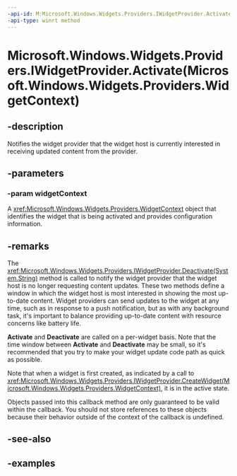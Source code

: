 ```yaml
---
-api-id: M:Microsoft.Windows.Widgets.Providers.IWidgetProvider.Activate(Microsoft.Windows.Widgets.Providers.WidgetContext)
-api-type: winrt method
---
```


# Microsoft.Windows.Widgets.Providers.IWidgetProvider.Activate(Microsoft.Windows.Widgets.Providers.WidgetContext)

<!--
public void Activate (Microsoft.Windows.Widgets.Providers.WidgetContext widgetContext);
-->


## -description

Notifies the widget provider that the widget host is currently interested in receiving updated content from the provider.

## -parameters

### -param widgetContext

A <xref:Microsoft.Windows.Widgets.Providers.WidgetContext> object that identifies the widget that is being activated and provides configuration information.

## -remarks

The <xref:Microsoft.Windows.Widgets.Providers.IWidgetProvider.Deactivate(System.String)> method is called to notify the widget provider that the widget host is no longer requesting content updates. These two methods define a window in which the widget host is most interested in showing the most up-to-date content. Widget providers can send updates to the widget at any time, such as in response to a push notification, but as with any background task, it's important to balance providing up-to-date content with resource concerns like battery life. 

**Activate** and **Deactivate** are called on a per-widget basis. Note that the time window between **Activate** and **Deactivate** may be small, so it's recommended that you try to make your widget update code path as quick as possible.

Note that when a widget is first created, as indicated by a call to <xref:Microsoft.Windows.Widgets.Providers.IWidgetProvider.CreateWidget(Microsoft.Windows.Widgets.Providers.WidgetContext)>, it is in the active state.

Objects passed into this callback method are only guaranteed to be valid within the callback. You should not store references to these objects because their behavior outside of the context of the callback is undefined.

## -see-also

## -examples


